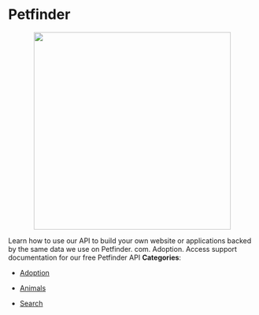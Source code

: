 # Petfinder

<p align="center">
    <img width="400" src="https://raw.githubusercontent.com/awesome-apis/awesome-apis/apis/petfinder/logo_256x256.png" />
</p>


Learn how to use our API to build your own website or applications backed by the same data we use on Petfinder. com. Adoption.  Access support documentation for our free Petfinder API
**Categories**:

- [Adoption](https://github/awesome-apis/awesome-apis#adoption)

- [Animals](https://github/awesome-apis/awesome-apis#animals)

- [Search](https://github/awesome-apis/awesome-apis#search)



